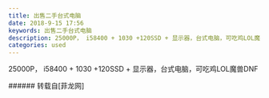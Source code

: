 ```yaml
---
title: 出售二手台式电脑
date: 2018-9-15 17:56
keywords: 出售二手台式电脑
description: 25000P， i58400 + 1030 +120SSD + 显示器，台式电脑，可吃鸡LOL魔兽DNF
categories: used
---
```

<td class="t_f" id="postmessage_1799687">

25000P， i58400 + 1030 +120SSD + 显示器，台式电脑，可吃鸡LOL魔兽DNF<br/>
</td>
###### 转载自[菲龙网]